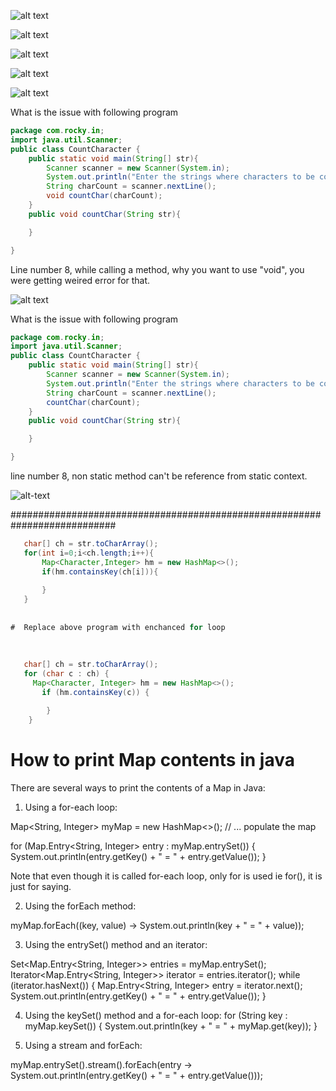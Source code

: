 ![alt text](https://github.com/Rockycta/corejava2/blob/d5d6ecadd5cdbc9dae1f8524f0a512c6c2670b2e/Errors_and_solutions/Screenshot%20(41).png)

![alt text](https://github.com/Rockycta/corejava2/blob/d5d6ecadd5cdbc9dae1f8524f0a512c6c2670b2e/Errors_and_solutions/Screenshot%20(43).png)

![alt text](https://github.com/Rockycta/corejava2/blob/d5d6ecadd5cdbc9dae1f8524f0a512c6c2670b2e/Errors_and_solutions/Screenshot%20(44).png)

![alt text](https://github.com/Rockycta/corejava2/blob/d5d6ecadd5cdbc9dae1f8524f0a512c6c2670b2e/Errors_and_solutions/Screenshot%20(45).png)

![alt text](https://github.com/Rockycta/corejava2/blob/4243352ebc275647798764d8dd339b0ac1c306c2/Errors_and_solutions/ProjectStructureAndItsNames.png)

What is the issue with following program

```java
package com.rocky.in;
import java.util.Scanner;
public class CountCharacter {
    public static void main(String[] str){
        Scanner scanner = new Scanner(System.in);
        System.out.println("Enter the strings where characters to be counted");
        String charCount = scanner.nextLine();
        void countChar(charCount);
    }
    public void countChar(String str){

    }

}

```
Line number 8, while calling a method, why you want to use "void", you were getting weired error for that.

![alt text](https://github.com/Rockycta/corejava2/blob/ae343776c051b2288554e5841335dfd3ffdb8027/Errors_and_solutions/Screenshot%20(47).png)

What is the issue with following program

```java
package com.rocky.in;
import java.util.Scanner;
public class CountCharacter {
    public static void main(String[] str){
        Scanner scanner = new Scanner(System.in);
        System.out.println("Enter the strings where characters to be counted");
        String charCount = scanner.nextLine();
        countChar(charCount);
    }
    public void countChar(String str){

    }

}
```
line number 8, non static method can't be reference from static context.

![alt-text](https://github.com/Rockycta/corejava2/blob/ae343776c051b2288554e5841335dfd3ffdb8027/Errors_and_solutions/Screenshot%20(48).png)


###########################################################################

```java
   char[] ch = str.toCharArray();
   for(int i=0;i<ch.length;i++){
       Map<Character,Integer> hm = new HashMap<>();
       if(hm.containsKey(ch[i])){
           
       }
   }
   
   
#  Replace above program with enchanced for loop
  
  
   
   char[] ch = str.toCharArray();
   for (char c : ch) {
     Map<Character, Integer> hm = new HashMap<>();
       if (hm.containsKey(c)) {

        }
    }
```	

# How to print Map contents in java

There are several ways to print the contents of a Map in Java:

1. Using a for-each loop:

Map<String, Integer> myMap = new HashMap<>();
// ... populate the map

for (Map.Entry<String, Integer> entry : myMap.entrySet()) {
    System.out.println(entry.getKey() + " = " + entry.getValue());
}

Note that even though it is called for-each loop, only for is used  ie for(), it is just for saying.

2. Using the forEach method:

myMap.forEach((key, value) -> System.out.println(key + " = " + value));

3. Using the entrySet() method and an iterator:

Set<Map.Entry<String, Integer>> entries = myMap.entrySet();
Iterator<Map.Entry<String, Integer>> iterator = entries.iterator();
while (iterator.hasNext()) {
    Map.Entry<String, Integer> entry = iterator.next();
    System.out.println(entry.getKey() + " = " + entry.getValue());
}

4. Using the keySet() method and a for-each loop:
for (String key : myMap.keySet()) {
    System.out.println(key + " = " + myMap.get(key));
}


5. Using a stream and forEach:

myMap.entrySet().stream().forEach(entry -> System.out.println(entry.getKey() + " = " + entry.getValue()));
